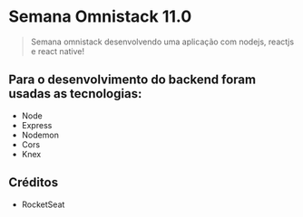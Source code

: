 # Semana Omnistack 11.0

> Semana omnistack desenvolvendo uma aplicação com nodejs, reactjs e react native!

## Para o desenvolvimento do backend foram usadas as tecnologias:

 - Node
 - Express
 - Nodemon
 - Cors
 - Knex

## Créditos

- RocketSeat